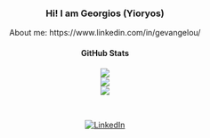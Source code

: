 <!-- ### Hi there 👋 -->

<!--
**georgevangelou/georgevangelou** is a ✨ _special_ ✨ repository because its `README.md` (this file) appears on your GitHub profile.

Here are some ideas to get you started:

- 🔭 I’m currently working on ...
- 🌱 I’m currently learning ...
- 👯 I’m looking to collaborate on ...
- 🤔 I’m looking for help with ...
- 💬 Ask me about ...
- 📫 How to reach me: ...
- 😄 Pronouns: ...
- ⚡ Fun fact: ...

&hide=html
-->



<h3 align="center">Hi! I am Georgios (Yioryos)</h3>
<p align="center">About me: https://www.linkedin.com/in/gevangelou/</p>
<h4 align="center">GitHub Stats</h4>
<p align="center">
  	<img src ="https://github-readme-stats.vercel.app/api?username=georgevangelou&show_icons=true&count_private=true">
	<br/>
  	<img src ="https://github-readme-stats.vercel.app/api/top-langs/?username=georgevangelou&layout=compact&hide_border=true&count_private=true">
	<br/>
 	<img src = "https://github-readme-streak-stats.herokuapp.com?user=georgevangelou&hide_border=true&count_private=true">
</p>
<br/>
<p align="center">
	<a href="https://www.linkedin.com/in/gevangelou/"><img src="https://img.shields.io/badge/LinkedIn--_.svg?style=social&logo=linkedin" alt="LinkedIn"></a>
</p>
